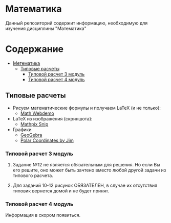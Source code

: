 # Математика

Данный репозиторий содержит информацию, необходимую для изучения дисциплины "Математика"

# Содержание

* [Метематика](https://github.com/P3113/mathematics/blob/master/README.md "Метематика")
    * [Типовые расчеты](https://github.com/P3113/mathematics/blob/master/README.md "Типовые расчеты")
        * [Типовой расчет 3 модуль](https://github.com/P3113/mathematics/blob/master/README.md "Типовые расчеты")
		* [Типовой расчет 4 модуль](https://github.com/P3113/mathematics/blob/master/README.md "Типовые расчеты")

## Типовые расчеты

* Рисуем математические формулы и получаем LaTeX (и не только):
    * [Math Webdemo](https://webdemo.myscript.com/views/math/index.html#)
* LaTeX из изображения (скриншота):
    * [Mathpix Snip](https://mathpix.com/)
* Графики
    * [GeoGebra](https://www.geogebra.org/)
    * [Polar Coordinates by Jim](https://www.desmos.com/calculator/ms3eghkkgz)

### Типовой расчет 3 модуль

1. Задание №12 не является обязательным для решения. Но если Вы его решите, оно может быть зачтено вместо любой другой задачи из типового расчета.

2. Для заданий 10-12 рисунок ОБЯЗАТЕЛЕН, в случае их отсутствия типовик вернется домой и не будет принят.

### Типовой расчет 4 модуль

Информация в скором появиться.